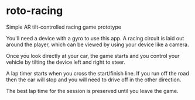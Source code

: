 # roto-racing
Simple AR tilt-controlled racing game prototype

You'll need a device with a gyro to use this app.  A racing circuit is laid out around the player,
which can be viewed by using your device like a camera.

Once you look directly at your car, the game starts and you control your vehicle by tilting the device
left and right to steer.

A lap timer starts when you cross the start/finish line.  If you run off the road then the car will stop
and you will need to drive off in the other direction.

The best lap time for the session is preserved until you leave the game.

